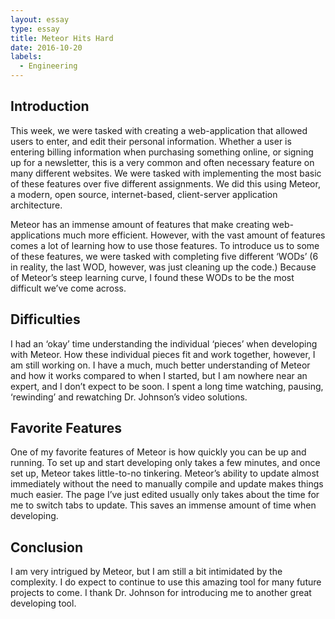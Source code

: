 ```yaml
---
layout: essay
type: essay
title: Meteor Hits Hard
date: 2016-10-20
labels:
  - Engineering
---
```



## Introduction
This week, we were tasked with creating a web-application that allowed users to enter, and edit their personal information. Whether a user is entering billing information when purchasing something online, or signing up for a newsletter, this is a very common and often necessary feature on many different websites. We were tasked with implementing the most basic of these features over five different assignments. We did this using Meteor, a modern, open source, internet-based, client-server application architecture. 

Meteor has an immense amount of features that make creating web-applications much more efficient. However, with the vast amount of features comes a lot of learning how to use those features. To introduce us to some of these features, we were tasked with completing five different ‘WODs’ (6 in reality, the last WOD, however, was just cleaning up the code.) Because of Meteor’s steep learning curve, I found these WODs to be the most difficult we’ve come across. 

## Difficulties

I had an ‘okay’ time understanding the individual ‘pieces’ when developing with Meteor. How these individual pieces fit and work together, however, I am still working on. I have a much, much better understanding of Meteor and how it works compared to when I started, but I am nowhere near an expert, and I don’t expect to be soon. I spent a long time watching, pausing, ‘rewinding’ and rewatching Dr. Johnson’s video solutions. 

## Favorite Features

One of my favorite features of Meteor is how quickly you can be up and running. To set up and start developing only takes a few minutes, and once set up, Meteor takes little-to-no tinkering. Meteor’s ability to update almost immediately without the need to manually compile and update makes things much easier. The page I’ve just edited usually only takes about the time for me to switch tabs to update. This saves an immense amount of time when developing.

## Conclusion

I am very intrigued by Meteor, but I am still a bit intimidated by the complexity. I do expect to continue to use this amazing tool for many future projects to come. I thank Dr. Johnson for introducing me to another great developing tool. 
